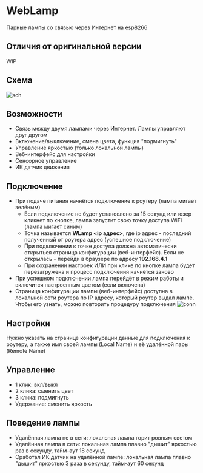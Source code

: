 # WebLamp
Парные лампы со связью через Интернет на esp8266

## Отличия от оригинальной версии
WIP

## Схема
![sch](/schemes/scheme.png)

## Возможности
- Связь между двумя лампами через Интернет. Лампы управляют друг другом
- Включение/выключение, смена цвета, функция "подмигнуть"
- Управление яркостью (только локальной лампы)
- Веб-интерфейс для настройки
- Сенсорное управление
- ИК датчик движения

## Подключение
- При подаче питания начнётся подключение к роутеру (лампа мигает зелёным)
  - Если подключение не будет установлено за 15 секунд или юзер кликнет по кнопке, лампа запустит свою точку доступа WiFi (лампа мигает синим)
  - Точка называется **WLamp <ip адрес>**, где ip адрес - последний полученный от роутера адрес (успешное подключение)
  - При подключении к точке доступа должна автоматически открыться страница конфигурации (веб-интерфейс). Если не открылась - перейди в браузере по адресу **192.168.4.1**
  - При сохранении настроек ИЛИ при клике по кнопке лампа будет перезагружена и процесс подключения начнётся заново
- При успешном подключении лампа перейдёт в режим работы и включится настроенным цветом (если включена)
- Страница конфигурации лампы (веб-интерфейс) доступна в локальной сети роутера по IP адресу, который роутер выдал лампе. Чтобы его узнать, можно повторить процедуру подключения
![conn](/schemes/flowchart.png)

## Настройки
Нужно указать на странице конфигурации данные для подключения к роутеру, а также имя своей лампы (Local Name) и её удалённой пары (Remote Name)

## Управление
- 1 клик: вкл/выкл
- 2 клика: сменить цвет
- 3 клика: подмигнуть
- Удержание: сменить яркость

## Поведение лампы
- Удалённая лампа не в сети: локальная лампа горит ровным светом
- Удалённая лампа в сети: локальная лампа плавно "дышит" яркостью раз в секунду, тайм-аут 18 секунд
- Сработал ИК датчик на удалённой лампе: локальная лампа плавно "дышит" яркостью 3 раза в секунду, тайм-аут 60 секунд
